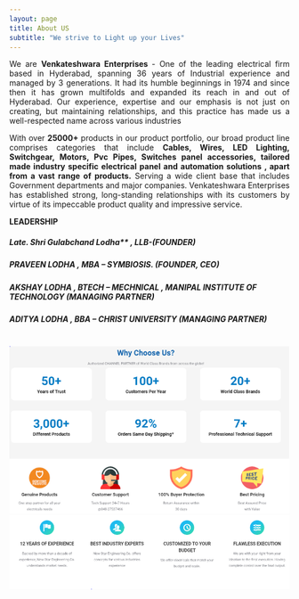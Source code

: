 ```yaml
---
layout: page
title: About US
subtitle: "We strive to Light up your Lives"
---
```


<div id="aboutme-section">

<p class="about-text" align="justify">
<span class="fa fa-briefcase about-icon"></span>
We are <strong>Venkateshwara Enterprises </strong> - One of the leading electrical firm based in Hyderabad, spanning 36 years of Industrial experience and managed by 3 generations.
It had its humble beginnings in 1974 and since then it has grown multifolds and expanded its reach in and out of Hyderabad.
Our experience, expertise and our emphasis is not just on creating, but maintaining relationships, and this practice has made us a well-respected name across various industries
</p>

<p class="about-text" align="justify">
<span class="fa fa-envelope about-icon"></span>
With over <strong>25000+</strong> products in our product portfolio, our broad product line comprises categories 
that include <strong>Cables, Wires, LED Lighting, Switchgear, Motors, Pvc Pipes, Switches panel accessories, tailored made industry specific electrical panel and automation solutions , apart from a vast range of products.</strong> 
Serving a wide client base that includes Government departments and major companies. Venkateshwara Enterprises has established strong, long-standing relationships with its customers by virtue of its impeccable product quality and impressive service.
</p>

<p class="about-text">
<span class="fa fa-graduation-cap about-icon"></span>
<strong>LEADERSHIP</strong>
<h5>Late. Shri Gulabchand Lodha** , LLB-(FOUNDER)</h5>  
<h5>PRAVEEN LODHA , MBA – SYMBIOSIS. (FOUNDER, CEO)</h5>   
<h5>AKSHAY LODHA , BTECH – MECHNICAL , MANIPAL INSTITUTE OF TECHNOLOGY (MANAGING PARTNER)</h5>   
<h5>ADITYA LODHA , BBA – CHRIST UNIVERSITY (MANAGING PARTNER)</h5>
</p>

<br>
<center><img src="/assets/img/aboutme_1.png" alt="custom image text"></center>
<center><img src="/assets/img/aboutme_2.png" alt="custom image text"></center>
</div>